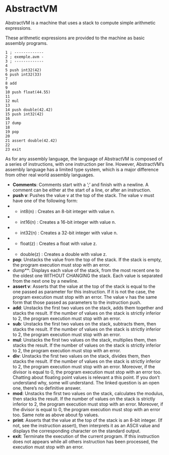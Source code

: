 # AbstractVM

AbstractVM is a machine that uses a stack to compute simple arithmetic expressions.

These arithmetic expressions are provided to the machine as basic assembly programs.
```
1 ; -------------
2 ; exemple.avm -
3 ; -------------
4
5 push int32(42)
6 push int32(33)
7
8 add
9
10 push float(44.55)
11
12 mul
13
14 push double(42.42)
15 push int32(42)
16
17 dump
18
19 pop
20
21 assert double(42.42)
22
23 exit
```
As for any assembly language, the language of AbstractVM is composed of a series of
instructions, with one instruction per line. However, AbstractVM’s assembly language
has a limited type system, which is a major difference from other real world assembly
languages.
 - **Comments**: Comments start with a ’;’ and finish with a newline. A comment can
be either at the start of a line, or after an instruction.
 - **push v**: Pushes the value v at the top of the stack. The value v must have one of
the following form:
 - - int8(n) : Creates an 8-bit integer with value n.
 - - int16(n) : Creates a 16-bit integer with value n.
 - - int32(n) : Creates a 32-bit integer with value n.
 - - float(z) : Creates a float with value z.
 - - double(z) : Creates a double with value z.
 - **pop**: Unstacks the value from the top of the stack. If the stack is empty, the
program execution must stop with an error.
 - dump**: Displays each value of the stack, from the most recent one to the oldest
one WITHOUT CHANGING the stack. Each value is separated from the next one
by a newline.
 - **assert v**: Asserts that the value at the top of the stack is equal to the one passed
as parameter for this instruction. If it is not the case, the program execution must
stop with an error. The value v has the same form that those passed as parameters
to the instruction push.
 - **add**: Unstacks the first two values on the stack, adds them together and stacks the
result. If the number of values on the stack is strictly inferior to 2, the program
execution must stop with an error.
 - **sub**: Unstacks the first two values on the stack, subtracts them, then stacks the
result. If the number of values on the stack is strictly inferior to 2, the program
execution must stop with an error.
 - **mul**: Unstacks the first two values on the stack, multiplies them, then stacks the
result. If the number of values on the stack is strictly inferior to 2, the program
execution must stop with an error.
 - **div**: Unstacks the first two values on the stack, divides them, then stacks the result.
If the number of values on the stack is strictly inferior to 2, the program execution
must stop with an error. Moreover, if the divisor is equal to 0, the program execution
must stop with an error too. Chatting about floating point values is relevant a this
point. If you don’t understand why, some will understand. The linked question is
an open one, there’s no definitive answer.
 - **mod**: Unstacks the first two values on the stack, calculates the modulus, then
stacks the result. If the number of values on the stack is strictly inferior to 2, the
program execution must stop with an error. Moreover, if the divisor is equal to 0,
the program execution must stop with an error too. Same note as above about fp
values.
 - **print**: Asserts that the value at the top of the stack is an 8-bit integer. (If not,
see the instruction assert), then interprets it as an ASCII value and displays the
corresponding character on the standard output.
 - **exit**: Terminate the execution of the current program. If this instruction does not
appears while all others instruction has been processed, the execution must stop
with an error.
